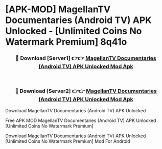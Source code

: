 # [APK-MOD] MagellanTV Documentaries (Android TV) APK Unlocked - [Unlimited Coins No Watermark Premium] 8q41o



<div align="center">
<h3>🔴 Download [Server1] 👉👉 <a href="https://momento.my/?title=MagellanTV_Documentaries_(Android_TV)_APK_Unlocked">MagellanTV Documentaries (Android TV) APK Unlocked Mod Apk</a></h3><br>

<h3>🔴 Download [Server2] 👉👉 <a href="https://momento.my/?title=MagellanTV_Documentaries_(Android_TV)_APK_Unlocked">MagellanTV Documentaries (Android TV) APK Unlocked Mod Apk</a></h3>
</div>



Download MagellanTV Documentaries (Android TV) APK Unlocked 

Free APK MOD MagellanTV Documentaries (Android TV) APK Unlocked [Unlimited Coins No Watermark Premium]

Download MagellanTV Documentaries (Android TV) APK Unlocked [Unlimited Coins No Watermark Premium] Mod For Android
